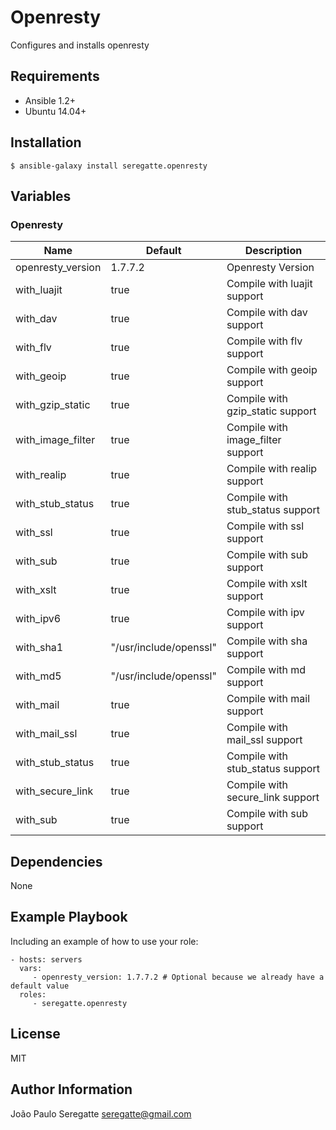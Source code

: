 # Openresty

Configures and installs openresty

## Requirements

- Ansible 1.2+
- Ubuntu 14.04+

## Installation

```shell
$ ansible-galaxy install seregatte.openresty
```

## Variables

### Openresty

| Name 						| Default 								| Description 										|
|---------------------------|---------------------------------------|---------------------------------------------------|
| openresty_version			| 1.7.7.2 								| Openresty Version 								|
| with_luajit				| true									| Compile with luajit support 						|          
| with_dav					| true									| Compile with dav support 							|          
| with_flv					| true									| Compile with flv support 							|          
| with_geoip				| true									| Compile with geoip support 						|          
| with_gzip_static			| true									| Compile with gzip_static support 					|          
| with_image_filter			| true									| Compile with image_filter support 				|          
| with_realip				| true									| Compile with realip support 						|          
| with_stub_status			| true									| Compile with stub_status support 					|          
| with_ssl 					| true									| Compile with ssl support 							|          
| with_sub 					| true									| Compile with sub support 							|          
| with_xslt					| true									| Compile with xslt support 						|          
| with_ipv6					| true									| Compile with ipv support 							|          
| with_sha1					| "/usr/include/openssl"				| Compile with sha support 							|          
| with_md5					| "/usr/include/openssl"				| Compile with md support 							|          
| with_mail 				| true									| Compile with mail support 						|          
| with_mail_ssl				| true									| Compile with mail_ssl support 					|          
| with_stub_status			| true									| Compile with stub_status support 					|          
| with_secure_link			| true									| Compile with secure_link support 					|          
| with_sub 					| true									| Compile with sub support 							|          

Dependencies
------------

None


Example Playbook
----------------

Including an example of how to use your role:

    - hosts: servers
      vars:
         - openresty_version: 1.7.7.2 # Optional because we already have a default value
      roles:
         - seregatte.openresty

License
-------

MIT

Author Information
------------------

João Paulo Seregatte <seregatte@gmail.com>